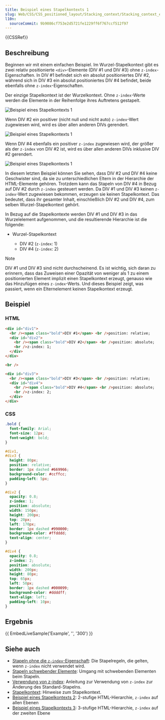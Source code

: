 ```yaml
---
title: Beispiel eines Stapelkontexts 1
slug: Web/CSS/CSS_positioned_layout/Stacking_context/Stacking_context_example_1
l10n:
  sourceCommit: 9b9086cf753e2d5721fe1229ff6f767ccf512f97
---
```


{{CSSRef}}

## Beschreibung

Beginnen wir mit einem einfachen Beispiel. Im Wurzel-Stapelkontext gibt es zwei relativ positionierte `<div>`-Elemente (DIV #1 und DIV #3) ohne `z-index`-Eigenschaften. In DIV #1 befindet sich ein absolut positioniertes DIV #2, während sich in DIV #3 ein absolut positioniertes DIV #4 befindet, beide ebenfalls ohne `z-index`-Eigenschaften.

Der einzige Stapelkontext ist der Wurzelkontext. Ohne `z-index`-Werte werden die Elemente in der Reihenfolge ihres Auftretens gestapelt.

![Beispiel eines Stapelkontexts 1](understanding_zindex_05a.png)

Wenn DIV #2 ein positiver (nicht null und nicht auto) `z-index`-Wert zugewiesen wird, wird es über allen anderen DIVs gerendert.

![Beispiel eines Stapelkontexts 1](understanding_zindex_05b.png)

Wenn DIV #4 ebenfalls ein positiver `z-index` zugewiesen wird, der größer als der `z-index` von DIV #2 ist, wird es über allen anderen DIVs inklusive DIV #2 gerendert.

![Beispiel eines Stapelkontexts 1](understanding_zindex_05c.png)

In diesem letzten Beispiel können Sie sehen, dass DIV #2 und DIV #4 keine Geschwister sind, da sie zu unterschiedlichen Eltern in der Hierarchie der HTML-Elemente gehören. Trotzdem kann das Stapeln von DIV #4 in Bezug auf DIV #2 durch `z-index` gesteuert werden. Da DIV #1 und DIV #3 keinen `z-index`-Wert zugewiesen bekommen, erzeugen sie keinen Stapelkontext. Das bedeutet, dass ihr gesamter Inhalt, einschließlich DIV #2 und DIV #4, zum selben Wurzel-Stapelkontext gehört.

In Bezug auf die Stapelkontexte werden DIV #1 und DIV #3 in das Wurzelelement aufgenommen, und die resultierende Hierarchie ist die folgende:

- Wurzel-Stapelkontext

  - DIV #2 (`z-index`: 1)
  - DIV #4 (`z-index`: 2)

> [!NOTE]
> DIV #1 und DIV #3 sind nicht durchscheinend. Es ist wichtig, sich daran zu erinnern, dass das Zuweisen einer Opazität von weniger als 1 zu einem positionierten Element implizit einen Stapelkontext erzeugt, genauso wie das Hinzufügen eines `z-index`-Werts. Und dieses Beispiel zeigt, was passiert, wenn ein Elternelement keinen Stapelkontext erzeugt.

## Beispiel

### HTML

```html
<div id="div1">
  <br /><span class="bold">DIV #1</span> <br />position: relative;
  <div id="div2">
    <br /><span class="bold">DIV #2</span> <br />position: absolute;
    <br />z-index: 1;
  </div>
</div>

<br />

<div id="div3">
  <br /><span class="bold">DIV #3</span> <br />position: relative;
  <div id="div4">
    <br /><span class="bold">DIV #4</span> <br />position: absolute;
    <br />z-index: 2;
  </div>
</div>
```

### CSS

```css
.bold {
  font-family: Arial;
  font-size: 12px;
  font-weight: bold;
}

#div1,
#div3 {
  height: 80px;
  position: relative;
  border: 1px dashed #669966;
  background-color: #ccffcc;
  padding-left: 5px;
}

#div2 {
  opacity: 0.8;
  z-index: 1;
  position: absolute;
  width: 150px;
  height: 200px;
  top: 20px;
  left: 170px;
  border: 1px dashed #990000;
  background-color: #ffdddd;
  text-align: center;
}

#div4 {
  opacity: 0.8;
  z-index: 2;
  position: absolute;
  width: 200px;
  height: 80px;
  top: 65px;
  left: 50px;
  border: 1px dashed #000099;
  background-color: #ddddff;
  text-align: left;
  padding-left: 10px;
}
```

## Ergebnis

{{ EmbedLiveSample('Example', '', '300') }}

## Siehe auch

- [Stapeln ohne die `z-index`-Eigenschaft](/de/docs/Web/CSS/CSS_positioned_layout/Stacking_without_z-index): Die Stapelregeln, die gelten, wenn `z-index` nicht verwendet wird.
- [Stapeln schwebender Elemente](/de/docs/Web/CSS/CSS_positioned_layout/Stacking_floating_elements): Umgang mit schwebenden Elementen beim Stapeln.
- [Verwendung von z-index](/de/docs/Web/CSS/CSS_positioned_layout/Using_z-index): Anleitung zur Verwendung von `z-index` zur Änderung des Standard-Stapelns.
- [Stapelkontext](/de/docs/Web/CSS/CSS_positioned_layout/Stacking_context): Hinweise zum Stapelkontext.
- [Beispiel eines Stapelkontexts 2](/de/docs/Web/CSS/CSS_positioned_layout/Stacking_context/Stacking_context_example_2): 2-stufige HTML-Hierarchie, `z-index` auf allen Ebenen
- [Beispiel eines Stapelkontexts 3](/de/docs/Web/CSS/CSS_positioned_layout/Stacking_context/Stacking_context_example_3): 3-stufige HTML-Hierarchie, `z-index` auf der zweiten Ebene

